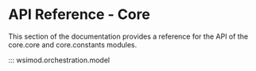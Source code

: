 # API Reference - Core

This section of the documentation provides a reference for the API of the  core.core and core.constants modules.

::: wsimod.orchestration.model